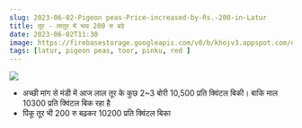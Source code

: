 ```yaml
---
slug: 2023-06-02-Pigeon peas-Price-increased-by-Rs.-200-in-Latur
title: तूर - लातूर में भाव 200 रु बढे
date: 2023-06-02T11:30
image: https://firebasestorage.googleapis.com/v0/b/khojv3.appspot.com/o/posts%2FtLxgJhW25JznnCWqb1Yc%2FOruPIcVvx6fORgxwsg9v?alt=media&token=5195cc64-9e95-4e72-8e0a-443e93e20d46
tags: [latur, pigeon peas, toor, pinku, red ]
--- 
```


![](https://firebasestorage.googleapis.com/v0/b/khojv3.appspot.com/o/posts%2FtLxgJhW25JznnCWqb1Yc%2FOruPIcVvx6fORgxwsg9v?alt=media&token=5195cc64-9e95-4e72-8e0a-443e93e20d46)
- अच्छी मांग से मंडी में आज लाल तूर के कुछ 2~3 बोरी 10,500 प्रति क्विंटल बिकी। बाकि माल 10300 प्रति क्विंटल बिक रहा है  
- पिंकू तूर भी 200 रु बढ़कर 10200 प्रति क्विंटल बिका 

